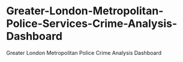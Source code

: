 # Greater-London-Metropolitan-Police-Services-Crime-Analysis-Dashboard
Greater London Metropolitan Police Crime Analysis Dashboard
